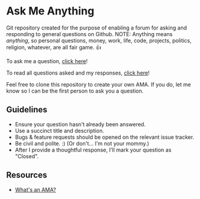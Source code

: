 # Ask Me Anything

Git repository created for the purpose of enabling a forum for asking and responding to general questions on Github. NOTE: Anything means *anything*, so personal questions, money, work, life, code, projects, politics, religion, whatever, are all fair game. 👍

To ask me a question, [click here](../../issues/new)!

To read all questions asked and my responses, [click here](../../issues)!

Feel free to clone this repository to create your own AMA. If you do, let me know so I can be the first person to ask you a question.

## Guidelines

* Ensure your question hasn't already been answered.
* Use a succinct title and description.
* Bugs & feature requests should be opened on the relevant issue tracker.
* Be civil and polite. :) (Or don't... I'm not your mommy.)
* After I provide a thoughtful response, I'll mark your question as "Closed".

## Resources

* [What's an AMA?](https://en.wikipedia.org/wiki/R/IAmA)